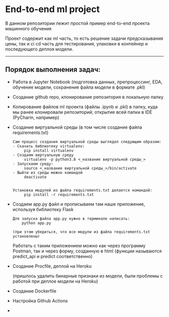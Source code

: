 # End-to-end ml project
В данном репозитории лежит простой пример end-to-end проекта машинного обучения

Проект содержит как ml часть, то есть решение задачи предсказывания цены,
так и ci cd часть для тестирования, упаковки в контейнер и последующего деплоя модели.


--------
## Порядок выполнения задач:
- Работа в Jupyter Notebook (подготовка данных, препроцессинг, EDA, обучение модели, сохранение файла модели в формате .pkl)
- Создание github repo, клонирование репозитория в локальную папку
- Копирование файлов ml проекта (файлы .ipynb и .pkl) в папку, куда мы ранее клонировали репозиторий; открытие всей папки в IDE (PyCharm, например)
- Создание виртуальной среды (в том числе создание файла requirements.txt)

      Сам процесс создания виртуальной среды выглядел следующим образом:
      - Скачать библиотеку virtualenv:
           pip install virtualenv
      - Создаем виртуальную среду
           virtualenv -p python3.8 <_название виртуальной среды_>
      - Запускаем среду:
           source <_название виртуальной среды_>/bin/activate
      - Выйти из среды можно командой
           deactivate


      Установка модулей из файла requirements.txt делается командой:
           pip install -r requirements.txt

- Создаем app.py файл и прописываем там наше приложение, используя библиотеку Flask
     
      Для запуска файла app.py нужно в терминале написать:
          python app.py 
          
      (при этом убедиться, что все модули из файла requirements.txt установлены)
      
    Работать с таким приложением можно как через программу Postman, так и через форму, созданную в html
    (функции называются predict_api и predict соответственно)


- Создание Procfile, деплой на Heroku

  (пришлось удалить бинарные признаки из модели, были проблемы с работой при деплое модели на Heroku)


- Создание Dockerfile
- Настройка Github Actions
- 
